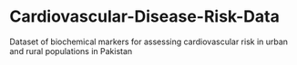# Cardiovascular-Disease-Risk-Data
Dataset of biochemical markers for assessing cardiovascular risk in urban and rural populations in Pakistan
